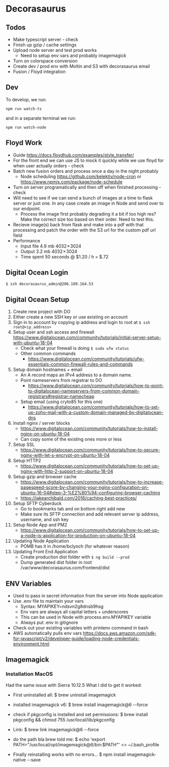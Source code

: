 # Decorasaurus

## Todos
- Make typescript server - check
- Finish up gzip / cache settings
- Upload node server and test prod works 
  - Need to setup env vars and probably imagemagick
- Turn on colorspace conversion
- Create dev / prod env with Moltin and S3 with decorasaurus email
- Fusion / Floyd integration

## Dev
To develop, we run: 

`npm run watch-ts`

and in a separate terminal we run:

`npm run watch-node`

## Floyd Work
- Guide https://docs.floydhub.com/examples/style_transfer/
- For the front end we can use JS to mock it quickly while we use floyd for when user actually orders  - check
- Batch new fusion orders and process once a day in the night probably
    - Node scheduling https://github.com/kelektiv/node-cron or https://www.npmjs.com/package/node-schedule
- Turn on server programatically and then off when finished processing - check
- Will need to see if we can send a bunch of images at a time to flask server or just one. In any case create an image in Node and send over to our endpoint.
    - Process the image first probably degrading it a bit if too high res? Make the correct size too based on their order. Need to test this.
- Recieve image(s) back from flask and make into a pdf with that processing and patch the order with the S3 url for the custom pdf url field
- Performance
    - Input file 4.9 mb 4032 × 3024
    - Output 3.2 mb 4032 × 3024
    - Time spent 50 seconds @ $1.20 / h = $.72

## Digital Ocean Login
`$ ssh decorasaurus_admin@206.189.164.53`

## Digital Ocean Setup
1. Create new project with DO
2. Either create a new SSH key or use existing on account
3. Sign in to account by copying ip address and login to root at `$ ssh root@<ip_address>`
4. Setup user and ssh access and firewall https://www.digitalocean.com/community/tutorials/initial-server-setup-with-ubuntu-18-04
    - Check what your firewall is doing `$ sudo ufw status`
    - Other common commands 
      - https://www.digitalocean.com/community/tutorials/ufw-essentials-common-firewall-rules-and-commands
5. Setup domain hostnames + email
    - An A record maps an IPv4 address to a domain name.
    - Point nameservers from registrar to DO  
      - https://www.digitalocean.com/community/tutorials/how-to-point-to-digitalocean-nameservers-from-common-domain-registrars#registrar-namecheap 
    - Setup email (using cryto85 for this one) 
      - https://www.digitalocean.com/community/tutorials/how-to-set-up-zoho-mail-with-a-custom-domain-managed-by-digitalocean-dns
6. Install nginx / server blocks
    - https://www.digitalocean.com/community/tutorials/how-to-install-nginx-on-ubuntu-18-04
    - Can copy some of the existing ones more or less
7. Setup SSL 
    - https://www.digitalocean.com/community/tutorials/how-to-secure-nginx-with-let-s-encrypt-on-ubuntu-18-04
8. Setup HTTP2
    - https://www.digitalocean.com/community/tutorials/how-to-set-up-nginx-with-http-2-support-on-ubuntu-18-04
9. Setup gzip and browser cache
      - https://www.digitalocean.com/community/tutorials/how-to-increase-pagespeed-score-by-changing-your-nginx-configuration-on-ubuntu-16-04#step-3-%E2%80%94-configuring-browser-caching
      - https://jakearchibald.com/2016/caching-best-practices/
10. Setup SFTP Cyberduck
    - Go to bookmarks tab and on bottom right add new
    - Make sure its SFTP connection and add relevant server ip address, username, and ssh key
11. Setup Node App and PM2
    - https://www.digitalocean.com/community/tutorials/how-to-set-up-a-node-js-application-for-production-on-ubuntu-18-04
12. Updating Node Application
    - POMB has it in /home/bclynch (for whatever reason)
13. Updating Front End Application
    - Create produciton dist folder with `$ ng build --prod`
    - Dump generated dist folder in root /var/www/decorasaurus.com/frontend/dist


## ENV Variables

- Used to pass in secret information from the server into Node application
- Use .env file to maintain your vars
    - Syntax: MYAPIKEY=ndsvn2g8dnsb9hsg
    - Env vars are always all capital letters + underscores
    - This can be used in Node with process.env.MYAPIKEY variable
    - Always put .env in gitignore
- Check out your existing variables with printenv command in bash
- AWS automatically pulls env vars https://docs.aws.amazon.com/sdk-for-javascript/v2/developer-guide/loading-node-credentials-environment.html


## Imagemagick

### Installation MacOS
Had the same issue with Sierra 10.12.5
What I did to get it worked:
- First uninstalled all:
$ brew uninstall imagemagick
- installed imagemagick v6:
$ brew install imagemagick@6 --force
- check if pkgconfig is installed and set permissions:
$ brew install pkgconfig && chmod 755 /usr/local/lib/pkgconfig
- Link:
$ brew link imagemagick@6 --force
- do the path bla brew told me:
$ echo 'export PATH="/usr/local/opt/imagemagick@6/bin:$PATH"' >> ~/.bash_profile

- Finally reinstalling works with no errors...
$ npm install imagemagick-native --save